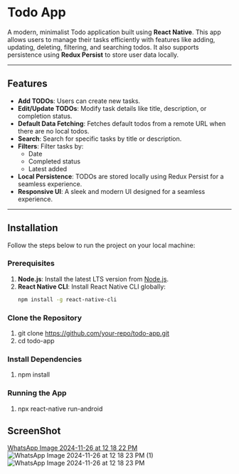 # Todo App

A modern, minimalist Todo application built using **React Native**. This app allows users to manage their tasks efficiently with features like adding, updating, deleting, filtering, and searching todos. It also supports persistence using **Redux Persist** to store user data locally.

---

## Features

- **Add TODOs**: Users can create new tasks.
- **Edit/Update TODOs**: Modify task details like title, description, or completion status.
- **Default Data Fetching**: Fetches default todos from a remote URL when there are no local todos.
- **Search**: Search for specific tasks by title or description.
- **Filters**: Filter tasks by:
  - Date
  - Completed status
  - Latest added
- **Local Persistence**: TODOs are stored locally using Redux Persist for a seamless experience.
- **Responsive UI**: A sleek and modern UI designed for a seamless experience.

---

## Installation

Follow the steps below to run the project on your local machine:

### Prerequisites

1. **Node.js**: Install the latest LTS version from [Node.js](https://nodejs.org/).
2. **React Native CLI**: Install React Native CLI globally:
   ```bash
   npm install -g react-native-cli

### Clone the Repository
1. git clone https://github.com/your-repo/todo-app.git
2. cd todo-app

### Install Dependencies
1. npm install

### Running the App
1. npx react-native run-android

## ScreenShot

[WhatsApp Image 2024-11-26 at 12 18 22 PM](https://github.com/user-attachments/assets/09cbab9e-7c07-4706-97d2-6d4b8cee3d46)
![WhatsApp Image 2024-11-26 at 12 18 23 PM (1)](https://github.com/user-attachments/assets/cc033525-3793-4460-bbdc-9bddb4eecf6e)
![WhatsApp Image 2024-11-26 at 12 18 23 PM](https://github.com/user-attachments/assets/2940f14c-ee2f-4ccd-a2cb-a12515e25ca6)


